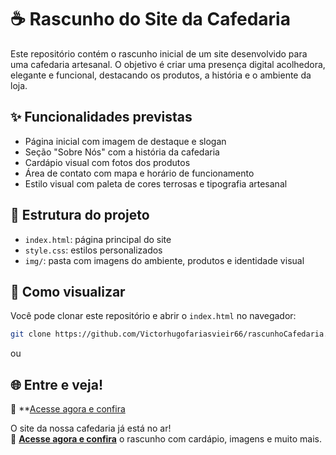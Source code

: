 # ☕ Rascunho do Site da Cafedaria

Este repositório contém o rascunho inicial de um site desenvolvido para uma cafedaria artesanal. O objetivo é criar uma presença digital acolhedora, elegante e funcional, destacando os produtos, a história e o ambiente da loja.

## ✨ Funcionalidades previstas

- Página inicial com imagem de destaque e slogan
- Seção "Sobre Nós" com a história da cafedaria
- Cardápio visual com fotos dos produtos
- Área de contato com mapa e horário de funcionamento
- Estilo visual com paleta de cores terrosas e tipografia artesanal

## 📁 Estrutura do projeto

- `index.html`: página principal do site
- `style.css`: estilos personalizados
- `img/`: pasta com imagens do ambiente, produtos e identidade visual

## 🚀 Como visualizar

Você pode clonar este repositório e abrir o `index.html` no navegador:

```bash
git clone https://github.com/Victorhugofariasvieir66/rascunhoCafedaria.git
```
ou 
## 🌐 Entre e veja!
📲 **[Acesse agora e confira](https://victorhugofariasvieir66.github.io/rascunhoCafedaria/)

O site da nossa cafedaria já está no ar!  
📲 **[Acesse agora e confira](https://victorhugofariasvieir66.github.io/rascunhoCafedaria/)** o rascunho com cardápio, imagens e muito mais.
